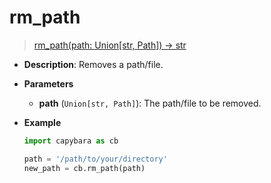 # rm_path

> [rm_path(path: Union[str, Path]) -> str](https://github.com/DocsaidLab/Capybara/blob/975d62fba4f76db59e715c220f7a2af5ad8d050e/capybara/utils/custom_path.py#L26)

- **Description**: Removes a path/file.

- **Parameters**

  - **path** (`Union[str, Path]`): The path/file to be removed.

- **Example**

  ```python
  import capybara as cb

  path = '/path/to/your/directory'
  new_path = cb.rm_path(path)
  ```
